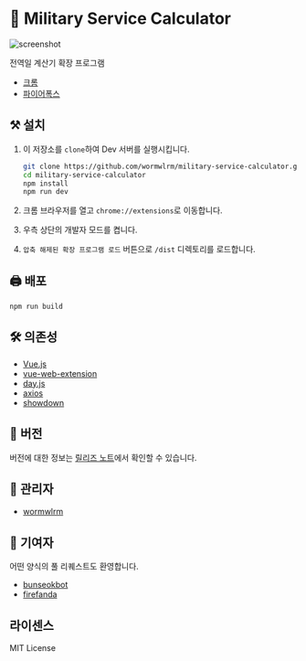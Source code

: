 # 📅 Military Service Calculator

![screenshot](/assets/5.png)

전역일 계산기 확장 프로그램

- [크롬](https://chrome.google.com/webstore/detail/%EC%A0%84%EC%97%AD%EC%9D%BC-%EA%B3%84%EC%82%B0%EA%B8%B0/obbajbadjgfkacnncdiigaffeajfejih)
- [파이어폭스](https://addons.mozilla.org/ko/firefox/addon/%EC%A0%84%EC%97%AD%EC%9D%BC-%EA%B3%84%EC%82%B0%EA%B8%B0/)

## ⚒ 설치

1. 이 저장소를 `clone`하여 Dev 서버를 실행시킵니다.

   ```bash
   git clone https://github.com/wormwlrm/military-service-calculator.git
   cd military-service-calculator
   npm install
   npm run dev
   ```

2. 크롬 브라우저를 열고 `chrome://extensions`로 이동합니다.

3. 우측 상단의 개발자 모드를 켭니다.

4. `압축 해제된 확장 프로그램 로드` 버튼으로 `/dist` 디렉토리를 로드합니다.

## 🖨 배포

```bash
npm run build
```

## 🛠 의존성

- [Vue.js](https://github.com/vuejs/vue)
- [vue-web-extension](https://github.com/Kocal/vue-web-extension)
- [day.js](https://github.com/iamkun/dayjs)
- [axios](https://github.com/axios/axios)
- [showdown](https://github.com/showdownjs/showdown)

## 🎰 버전

버전에 대한 정보는 [릴리즈 노트](https://github.com/wormwlrm/military-service-calculator/releases)에서 확인할 수 있습니다.

## 👨‍ 관리자

- [wormwlrm](https://github.com/wormwlrm)

## 👩‍ 기여자

어떤 양식의 풀 리퀘스트도 환영합니다.

- [bunseokbot](https://github.com/bunseokbot)
- [firefanda](https://github.com/firefanda)

## 라이센스

MIT License
